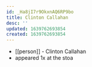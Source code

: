 ```yaml
---
id: _Ha8jI7r9OkxnAQ6RP9bo
title: Clinton Callahan
desc: ''
updated: 1639762693854
created: 1639762693854
---
```



- [[person]] - Clinton Callahan
- appeared 1x at the stoa
